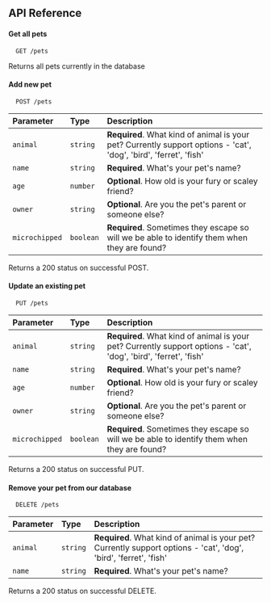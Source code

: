 ## API Reference

#### Get all pets

```http
  GET /pets
```

Returns all pets currently in the database

#### Add new pet

```http
  POST /pets
```

| Parameter      | Type      | Description                                                                                                       |
| :------------- | :-------- | :---------------------------------------------------------------------------------------------------------------- |
| `animal`       | `string`  | **Required**. What kind of animal is your pet? Currently support options - 'cat', 'dog', 'bird', 'ferret', 'fish' |
| `name`         | `string`  | **Required**. What's your pet's name?                                                                             |
| `age`          | `number`  | **Optional**. How old is your fury or scaley friend?                                                              |
| `owner`        | `string`  | **Optional**. Are you the pet's parent or someone else?                                                           |
| `microchipped` | `boolean` | **Required**. Sometimes they escape so will we be able to identify them when they are found?                      |

Returns a 200 status on successful POST.

#### Update an existing pet

```http
  PUT /pets
```

| Parameter      | Type      | Description                                                                                                       |
| :------------- | :-------- | :---------------------------------------------------------------------------------------------------------------- |
| `animal`       | `string`  | **Required**. What kind of animal is your pet? Currently support options - 'cat', 'dog', 'bird', 'ferret', 'fish' |
| `name`         | `string`  | **Required**. What's your pet's name?                                                                             |
| `age`          | `number`  | **Optional**. How old is your fury or scaley friend?                                                              |
| `owner`        | `string`  | **Optional**. Are you the pet's parent or someone else?                                                           |
| `microchipped` | `boolean` | **Required**. Sometimes they escape so will we be able to identify them when they are found?                      |

Returns a 200 status on successful PUT.

#### Remove your pet from our database

```http
  DELETE /pets
```

| Parameter | Type     | Description                                                                                                       |
| :-------- | :------- | :---------------------------------------------------------------------------------------------------------------- |
| `animal`  | `string` | **Required**. What kind of animal is your pet? Currently support options - 'cat', 'dog', 'bird', 'ferret', 'fish' |
| `name`    | `string` | **Required**. What's your pet's name?                                                                             |

Returns a 200 status on successful DELETE.
